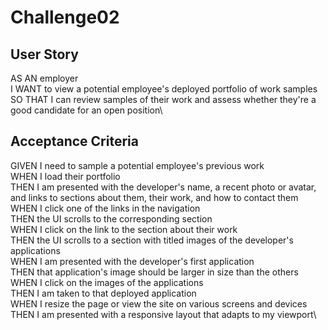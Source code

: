 # Challenge02


## User Story
AS AN employer\
I WANT to view a potential employee's deployed portfolio of work samples\
SO THAT I can review samples of their work and assess whether they're a good candidate for an open position\

## Acceptance Criteria

GIVEN I need to sample a potential employee's previous work \
WHEN I load their portfolio\
THEN I am presented with the developer's name, a recent photo or avatar, and links to sections about them, their work, and how to contact them\
WHEN I click one of the links in the navigation\
THEN the UI scrolls to the corresponding section\
WHEN I click on the link to the section about their work\
THEN the UI scrolls to a section with titled images of the developer's applications\
WHEN I am presented with the developer's first application\
THEN that application's image should be larger in size than the others\
WHEN I click on the images of the applications\
THEN I am taken to that deployed application\
WHEN I resize the page or view the site on various screens and devices\
THEN I am presented with a responsive layout that adapts to my viewport\